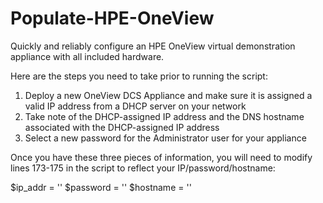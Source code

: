 # Populate-HPE-OneView
Quickly and reliably configure an HPE OneView virtual demonstration appliance with all included hardware.

Here are the steps you need to take prior to running the script:

1)	Deploy a new OneView DCS Appliance and make sure it is assigned a valid IP address from a DHCP server on your network
2)	Take note of the DHCP-assigned IP address and the DNS hostname associated with the DHCP-assigned IP address
3)	Select a new password for the Administrator user for your appliance 

Once you have these three pieces of information, you will need to modify lines 173-175 in the script to reflect your IP/password/hostname:

$ip_addr  = '<DHCP IP Address assigned to DCS appliance>'
$password = '<New Administrator Password>'
$hostname = '<Hostname associated with DHCP IP Address of the DCS appliance>'
